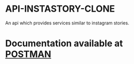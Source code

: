 # API-INSTASTORY-CLONE
An api which provides services similar to instagram stories.


# Documentation available at [POSTMAN](https://www.postman.com/explore/template/9863/api-insta-story-clone)
